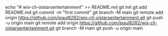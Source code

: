 echo "# wix-cli-oistarsentertainment" >> README.md
git init
git add README.md
git commit -m "first commit"
git branch -M main
git remote add origin https://github.com/jpaul8282/wix-cli-oistarsentertainment.git
git push -u origin main
git remote add origin https://github.com/jpaul8282/wix-cli-oistarsentertainment.git
git branch -M main
git push -u origin main
